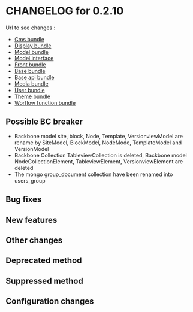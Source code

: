 # CHANGELOG for 0.2.10

Url to see changes : 

 - [Cms bundle](https://github.com/open-orchestra/open-orchestra-cms-bundle/compare/v0.2.9...v0.2.10)
 - [Display bundle](https://github.com/open-orchestra/open-orchestra-display-bundle/compare/v0.2.9...v0.2.10)
 - [Model bundle](https://github.com/open-orchestra/open-orchestra-model-bundle/compare/v0.2.9...v0.2.10)
 - [Model interface](https://github.com/open-orchestra/open-orchestra-model-interface/compare/v0.2.9...v0.2.10)
 - [Front bundle](https://github.com/open-orchestra/open-orchestra-front-bundle/compare/v0.2.9...v0.2.10)
 - [Base bundle](https://github.com/open-orchestra/open-orchestra-base-bundle/compare/v0.2.9...v0.2.10)
 - [Base api bundle](https://github.com/open-orchestra/open-orchestra-base-api-bundle/compare/v0.2.9...v0.2.10)
 - [Media bundle](https://github.com/open-orchestra/open-orchestra-media-bundle/compare/v0.2.9...v0.2.10)
 - [User bundle](https://github.com/open-orchestra/open-orchestra-user-bundle/compare/v0.2.9...v0.2.10)
 - [Theme bundle](https://github.com/open-orchestra/open-orchestra-theme-bundle/compare/v0.2.9...v0.2.10)
 - [Worflow function bundle](https://github.com/open-orchestra/open-orchestra-worflow-function-bundle/compare/v0.2.9...v0.2.10)

## Possible BC breaker
 - Backbone model site, block, Node, Template, VersionviewModel are rename by
 SiteModel, BlockModel, NodeMode, TemplateModel and VersionModel
 - Backbone Collection TableviewCollection is deleted,
 Backbone model NodeCollectionElement, TableviewElement, VersionviewElement are deleted
 - The mongo group_document collection have been renamed into users_group

## Bug fixes

## New features

## Other changes

## Deprecated method

## Suppressed method

## Configuration changes
